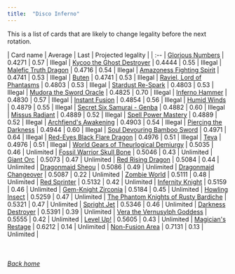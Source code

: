 ```yaml
---
title:  "Disco Inferno"
---
```


This is a list of cards that are likely to change legality before the next rotation.

| Card name | Average | Last | Projected legality |
| :-- |
[Glorious Numbers](https://db.ygoprodeck.com/card/?search=Glorious%20Numbers) | 0.4271 | 0.57 | Illegal |
[Kycoo the Ghost Destroyer](https://db.ygoprodeck.com/card/?search=Kycoo%20the%20Ghost%20Destroyer) | 0.4444 | 0.55 | Illegal |
[Malefic Truth Dragon](https://db.ygoprodeck.com/card/?search=Malefic%20Truth%20Dragon) | 0.4716 | 0.54 | Illegal |
[Amazoness Fighting Spirit](https://db.ygoprodeck.com/card/?search=Amazoness%20Fighting%20Spirit) | 0.4741 | 0.53 | Illegal |
[Buten](https://db.ygoprodeck.com/card/?search=Buten) | 0.4741 | 0.53 | Illegal |
[Raviel, Lord of Phantasms](https://db.ygoprodeck.com/card/?search=Raviel,%20Lord%20of%20Phantasms) | 0.4803 | 0.53 | Illegal |
[Stardust Re-Spark](https://db.ygoprodeck.com/card/?search=Stardust%20Re-Spark) | 0.4803 | 0.53 | Illegal |
[Mudora the Sword Oracle](https://db.ygoprodeck.com/card/?search=Mudora%20the%20Sword%20Oracle) | 0.4825 | 0.70 | Illegal |
[Inferno Hammer](https://db.ygoprodeck.com/card/?search=Inferno%20Hammer) | 0.4830 | 0.57 | Illegal |
[Instant Fusion](https://db.ygoprodeck.com/card/?search=Instant%20Fusion) | 0.4854 | 0.56 | Illegal |
[Humid Winds](https://db.ygoprodeck.com/card/?search=Humid%20Winds) | 0.4879 | 0.55 | Illegal |
[Secret Six Samurai - Genba](https://db.ygoprodeck.com/card/?search=Secret%20Six%20Samurai%20-%20Genba) | 0.4882 | 0.60 | Illegal |
[Missus Radiant](https://db.ygoprodeck.com/card/?search=Missus%20Radiant) | 0.4889 | 0.52 | Illegal |
[Spell Power Mastery](https://db.ygoprodeck.com/card/?search=Spell%20Power%20Mastery) | 0.4889 | 0.52 | Illegal |
[Archfiend's Awakening](https://db.ygoprodeck.com/card/?search=Archfiend's%20Awakening) | 0.4903 | 0.54 | Illegal |
[Piercing the Darkness](https://db.ygoprodeck.com/card/?search=Piercing%20the%20Darkness) | 0.4944 | 0.60 | Illegal |
[Soul Devouring Bamboo Sword](https://db.ygoprodeck.com/card/?search=Soul%20Devouring%20Bamboo%20Sword) | 0.4971 | 0.64 | Illegal |
[Red-Eyes Black Flare Dragon](https://db.ygoprodeck.com/card/?search=Red-Eyes%20Black%20Flare%20Dragon) | 0.4976 | 0.51 | Illegal |
[Teva](https://db.ygoprodeck.com/card/?search=Teva) | 0.4976 | 0.51 | Illegal |
[World Gears of Theurlogical Demiurgy](https://db.ygoprodeck.com/card/?search=World%20Gears%20of%20Theurlogical%20Demiurgy) | 0.5035 | 0.46 | Unlimited |
[Fossil Warrior Skull Bone](https://db.ygoprodeck.com/card/?search=Fossil%20Warrior%20Skull%20Bone) | 0.5046 | 0.43 | Unlimited |
[Giant Orc](https://db.ygoprodeck.com/card/?search=Giant%20Orc) | 0.5073 | 0.47 | Unlimited |
[Red Rising Dragon](https://db.ygoprodeck.com/card/?search=Red%20Rising%20Dragon) | 0.5084 | 0.44 | Unlimited |
[Dragonmaid Sheou](https://db.ygoprodeck.com/card/?search=Dragonmaid%20Sheou) | 0.5086 | 0.49 | Unlimited |
[Dragonmaid Changeover](https://db.ygoprodeck.com/card/?search=Dragonmaid%20Changeover) | 0.5087 | 0.22 | Unlimited |
[Zombie World](https://db.ygoprodeck.com/card/?search=Zombie%20World) | 0.5111 | 0.48 | Unlimited |
[Red Sprinter](https://db.ygoprodeck.com/card/?search=Red%20Sprinter) | 0.5132 | 0.42 | Unlimited |
[Infernity Knight](https://db.ygoprodeck.com/card/?search=Infernity%20Knight) | 0.5159 | 0.46 | Unlimited |
[Gem-Knight Zirconia](https://db.ygoprodeck.com/card/?search=Gem-Knight%20Zirconia) | 0.5184 | 0.45 | Unlimited |
[Howling Insect](https://db.ygoprodeck.com/card/?search=Howling%20Insect) | 0.5259 | 0.47 | Unlimited |
[The Phantom Knights of Rusty Bardiche](https://db.ygoprodeck.com/card/?search=The%20Phantom%20Knights%20of%20Rusty%20Bardiche) | 0.5321 | 0.47 | Unlimited |
[Spright Jet](https://db.ygoprodeck.com/card/?search=Spright%20Jet) | 0.5346 | 0.46 | Unlimited |
[Darkness Destroyer](https://db.ygoprodeck.com/card/?search=Darkness%20Destroyer) | 0.5391 | 0.39 | Unlimited |
[Vera the Vernusylph Goddess](https://db.ygoprodeck.com/card/?search=Vera%20the%20Vernusylph%20Goddess) | 0.5555 | 0.42 | Unlimited |
[Level Up!](https://db.ygoprodeck.com/card/?search=Level%20Up!) | 0.5605 | 0.43 | Unlimited |
[Magician's Restage](https://db.ygoprodeck.com/card/?search=Magician's%20Restage) | 0.6212 | 0.14 | Unlimited |
[Non-Fusion Area](https://db.ygoprodeck.com/card/?search=Non-Fusion%20Area) | 0.7131 | 0.13 | Unlimited |

<br>

###### [Back home](index)